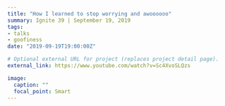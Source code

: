 ```yaml
---
title: "How I learned to stop worrying and awoooooo"
summary: Ignite 39 | September 19, 2019
tags:
- talks
- goofiness
date: "2019-09-19T19:00:00Z"

# Optional external URL for project (replaces project detail page).
external_link: https://www.youtube.com/watch?v=Sc4XvoSLQzs

image:
  caption: ""
  focal_point: Smart
---
```

